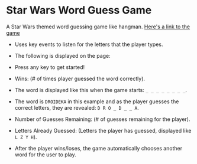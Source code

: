 # Star Wars Word Guess Game

A Star Wars themed word guessing game like hangman.
[Here's a link to the game](http://github.com)

* Uses key events to listen for the letters that the player types.

* The following is displayed on the page:

* Press any key to get started!

* Wins: (# of times player guessed the word correctly).

* The word is displayed like this when the game starts: `_ _ _ _ _ _ _ _`.

* The word is `DROIDEKA` in this example and as the player guesses the correct letters, they are revealed: `D R O _ D _ _ A`.

* Number of Guesses Remaining: (# of guesses remaining for the player).

* Letters Already Guessed: (Letters the player has guessed, displayed like `L Z Y H`).

* After the player wins/loses, the game automatically chooses another word for the user to play.
